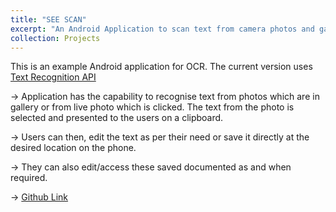 ```yaml
---
title: "SEE SCAN"
excerpt: "An Android Application to scan text from camera photos and gallery photos and the text recognized from photos can be edited as required. SQLLite was used to store edited text and recognized text from photos.<br/><img src='/images/500x300.png'>"
collection: Projects
---
```


This is an example Android application for OCR. The current version uses [Text Recognition API](https://developers.google.com/ml-kit/vision/text-recognition/v2)

-> Application has the capability to recognise text from photos which are in gallery or from live photo which is clicked. The text from the photo is selected and presented to the users on a clipboard.

-> Users can then, edit the text as per their need or save it directly at the desired location on the phone.

-> They can also edit/access these saved documented as and when required.

-> [Github Link](https://github.com/YashwanthYS/OCR_android_app)
